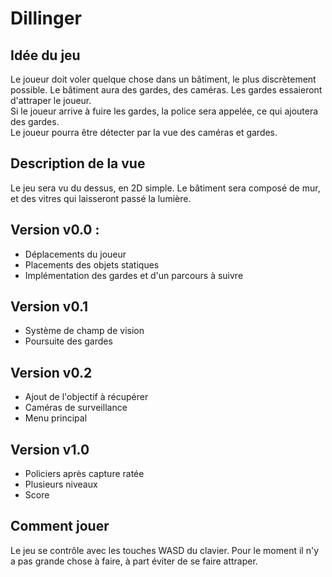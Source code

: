 # Dillinger

## Idée du jeu
Le joueur doit voler quelque chose dans un bâtiment, le plus discrètement possible. Le bâtiment aura des gardes, des caméras. Les gardes essaieront d'attraper le joueur.<br>
Si le joueur arrive à fuire les gardes, la police sera appelée, ce qui ajoutera des gardes.<br>
Le joueur pourra être détecter par la vue des caméras et gardes.

## Description de la vue
Le jeu sera vu du dessus, en 2D simple. Le bâtiment sera composé de mur, et des vitres
qui laisseront passé la lumière.

## Version v0.0 :
- Déplacements du joueur
- Placements des objets statiques
- Implémentation des gardes et d'un parcours à suivre

## Version v0.1
- Système de champ de vision
- Poursuite des gardes

## Version v0.2
- Ajout de l'objectif à récupérer
- Caméras de surveillance
- Menu principal

## Version v1.0
- Policiers après capture ratée
- Plusieurs niveaux
- Score

## Comment jouer
Le jeu se contrôle avec les touches WASD du clavier.
Pour le moment il n'y a pas grande chose à faire, à part éviter de se faire
attraper.

